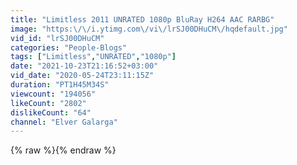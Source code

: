 ```yaml
---
title: "Limitless 2011 UNRATED 1080p BluRay H264 AAC RARBG"
image: "https:\/\/i.ytimg.com\/vi\/lrSJ00DHuCM\/hqdefault.jpg"
vid_id: "lrSJ00DHuCM"
categories: "People-Blogs"
tags: ["Limitless","UNRATED","1080p"]
date: "2021-10-23T21:16:52+03:00"
vid_date: "2020-05-24T23:11:15Z"
duration: "PT1H45M34S"
viewcount: "194056"
likeCount: "2802"
dislikeCount: "64"
channel: "Elver Galarga"
---
```

{% raw %}{% endraw %}

